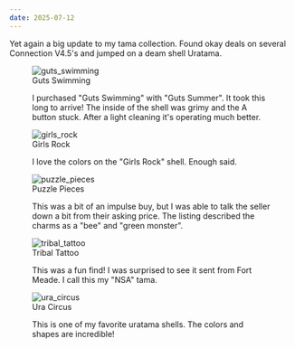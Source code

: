 ```yaml
---
date: 2025-07-12
---
```


Yet again a big update to my tama collection. Found okay deals on several Connection V4.5's and jumped on a deam shell Uratama.

<div class="shell-group">
    <figure>
        <img src="/assets/images/tama_collection/guts_swimming.jpeg" alt="guts_swimming" />
        <figcaption>Guts Swimming</figcaption>
        <p>I purchased "Guts Swimming" with "Guts Summer". It took this long to arrive! The inside of the shell was grimy and the A button stuck. After a light cleaning it's operating much better.</p>
    </figure>
    <figure>
        <img src="/assets/images/tama_collection/girls_rock.jpeg" alt="girls_rock" />
        <figcaption>Girls Rock</figcaption>
        <p>I love the colors on the "Girls Rock" shell. Enough said.</p>
    </figure>
    <figure>
        <img src="/assets/images/tama_collection/puzzle_pieces.jpeg" alt="puzzle_pieces" />
        <figcaption>Puzzle Pieces</figcaption>
        <p>This was a bit of an impulse buy, but I was able to talk the seller down a bit from their asking price. The listing described the charms as a "bee" and "green monster".</p>
    </figure>
    <figure>
        <img src="/assets/images/tama_collection/tribal_tattoo.jpeg" alt="tribal_tattoo" />
        <figcaption>Tribal Tattoo</figcaption>
        <p>This was a fun find! I was surprised to see it sent from Fort Meade. I call this my "NSA" tama.</p>
    </figure>
    <figure>
        <img src="/assets/images/tama_collection/ura_circus.jpeg" alt="ura_circus" />
        <figcaption>Ura Circus</figcaption>
        <p>This is one of my favorite uratama shells. The colors and shapes are incredible!</p>
    </figure>
</div>
